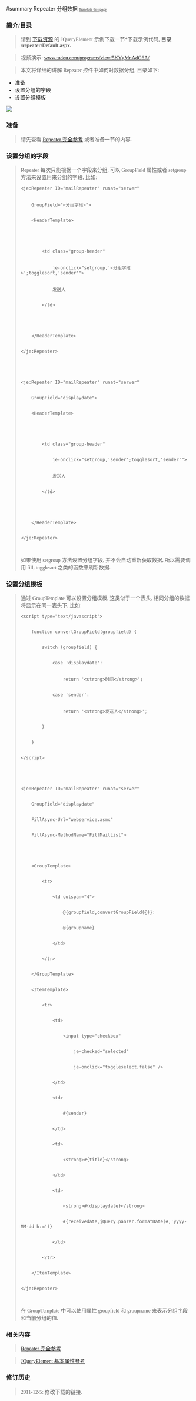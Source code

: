 ﻿#summary Repeater 分组数据
<font face='microsoft yahei'>
<font size='1'><a href='http://www.microsofttranslator.com/bv.aspx?from=&to=en&a=http://code.google.com/p/zsharedcode/wiki/JERepeaterGroup'>Translate this page</a></font>

<h3>简介/目录</h3>
<blockquote>请到 <a href='Download.md'>下载资源</a> 的 JQueryElement 示例下载一节*下载示例代码<b>, 目录 /repeater/Default.aspx.</blockquote></b>

<blockquote>视频演示: <a href='http://www.tudou.com/programs/view/5KYgMnAdG6A/'>www.tudou.com/programs/view/5KYgMnAdG6A/</a></blockquote>

<blockquote>本文将详细的讲解 Repeater 控件中如何对数据分组, 目录如下:</blockquote>

<ul><li>准备<br>
</li><li>设置分组的字段<br>
</li><li>设置分组模板</li></ul>

<img src='http://zsharedcode.googlecode.com/files/qqmail2.jpg' />

<h3>准备</h3>
<blockquote>请先查看 <a href='JQueryElementRepeaterDoc.md'>Repeater 完全参考</a> 或者准备一节的内容.</blockquote>

<h3>设置分组的字段</h3>
<blockquote>Repeater 每次只能根据一个字段来分组, 可以 GroupField 属性或者 setgroup 方法来设置用来分组的字段, 比如:<br>
<pre><code>&lt;je:Repeater ID="mailRepeater" runat="server"<br>
	GroupField="&lt;分组字段&gt;"&gt;<br>
	&lt;HeaderTemplate&gt;<br>
<br>
		&lt;td class="group-header"<br>
			je-onclick="setgroup,'&lt;分组字段&gt;';togglesort,'sender'"&gt;<br>
			发送人<br>
		&lt;/td&gt;<br>
<br>
	&lt;/HeaderTemplate&gt;<br>
&lt;/je:Repeater&gt;<br>
<br>
&lt;je:Repeater ID="mailRepeater" runat="server"<br>
	GroupField="displaydate"&gt;<br>
	&lt;HeaderTemplate&gt;<br>
<br>
		&lt;td class="group-header"<br>
			je-onclick="setgroup,'sender';togglesort,'sender'"&gt;<br>
			发送人<br>
		&lt;/td&gt;<br>
<br>
	&lt;/HeaderTemplate&gt;<br>
&lt;/je:Repeater&gt;<br>
</code></pre>
如果使用 setgroup 方法设置分组字段, 并不会自动重新获取数据, 所以需要调用 fill, togglesort 之类的函数来刷新数据.</blockquote>

<h3>设置分组模板</h3>
<blockquote>通过 GroupTemplate 可以设置分组模板, 这类似于一个表头, 相同分组的数据将显示在同一表头下, 比如:<br>
<pre><code>&lt;script type="text/javascript"&gt;<br>
	function convertGroupField(groupfield) {<br>
		switch (groupfield) {<br>
			case 'displaydate':<br>
				return '&lt;strong&gt;时间&lt;/strong&gt;';<br>
			case 'sender':<br>
				return '&lt;strong&gt;发送人&lt;/strong&gt;';<br>
		}<br>
	}<br>
&lt;/script&gt;<br>
<br>
&lt;je:Repeater ID="mailRepeater" runat="server"<br>
	GroupField="displaydate"<br>
	FillAsync-Url="webservice.asmx"<br>
	FillAsync-MethodName="FillMailList"&gt;<br>
<br>
	&lt;GroupTemplate&gt;<br>
		&lt;tr&gt;<br>
			&lt;td colspan="4"&gt;<br>
				@{groupfield,convertGroupField(@)}:<br>
				@{groupname}<br>
			&lt;/td&gt;<br>
		&lt;/tr&gt;<br>
	&lt;/GroupTemplate&gt;<br>
	&lt;ItemTemplate&gt;<br>
		&lt;tr&gt;<br>
			&lt;td&gt;<br>
				&lt;input type="checkbox"<br>
					je-checked="selected"<br>
					je-onclick="toggleselect,false" /&gt;<br>
			&lt;/td&gt;<br>
			&lt;td&gt;<br>
				#{sender}<br>
			&lt;/td&gt;<br>
			&lt;td&gt;<br>
				&lt;strong&gt;#{title}&lt;/strong&gt;<br>
			&lt;/td&gt;<br>
			&lt;td&gt;<br>
				&lt;strong&gt;#{displaydate}&lt;/strong&gt;<br>
				#{receivedate,jQuery.panzer.formatDate(#,'yyyy-MM-dd h:m')}<br>
			&lt;/td&gt;<br>
		&lt;/tr&gt;<br>
	&lt;/ItemTemplate&gt;<br>
&lt;/je:Repeater&gt;<br>
</code></pre>
在 GroupTemplate 中可以使用属性 groupfield 和 groupname 来表示分组字段和当前分组的值.</blockquote>

<h3>相关内容</h3>
<blockquote><a href='JQueryElementRepeaterDoc.md'>Repeater 完全参考</a></blockquote>

<blockquote><a href='JEBase.md'>JQueryElement 基本属性参考</a></blockquote>

<h3>修订历史</h3>
<blockquote>2011-12-5: 修改下载的链接.</blockquote>

</font>